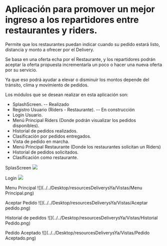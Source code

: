 # Aplicación para promover un mejor ingreso a los repartidores entre restaurantes y riders.

Permite que los restaurantes puedan indicar cuando su pedido estará listo, distancia y monto a ofrecer por el Delivery.

Se basa en una oferta echa por el Restaurante, y los repartidores podrán aceptar la oferta propuesta incrementarla un poco o hacer una nueva oferta por su servicio.

Ya que eso podrá ayudar a elevar o disminuir los montos depende del tránsito, clima y movimiento de pedidos.

Los módulos que se desean realizar en esta aplicación son:

- SplashScreen. -- Realizado
- Registro Usuario (Riders - Restaurante). -- En construcción
- Login Usuario.
- Menú Principal Riders (Donde podrán visualizar los pedidos disponibles).
- Historial de pedidos realizados.
- Clasificación por pedidos entregados.
- Vista de pedido en marcha.
- Menú Principal Restaurante (Donde los restaurantes solicitan un Riders)
- Historial de pedidos solicitados.
- Clasificación como restaurante.

SplasScreen
![](../../Desktop/resourcesDeliverysYa/Vistas/SplasScreen.png)

Login
![](../../Desktop/resourcesDeliverysYa/Vistas/Login.png)

Menu Principal
![](../../Desktop/resourcesDeliverysYa/Vistas/Menu Principal.png)

Aceptar Pedido
![](../../Desktop/resourcesDeliverysYa/Vistas/Aceptar pedido.png)

Historial de pedidos 
![](../../Desktop/resourcesDeliverysYa/Vistas/Historial Pedido.png)

Pedido Aceptado
![](../../Desktop/resourcesDeliverysYa/Vistas/Pedido Aceptado.png)
